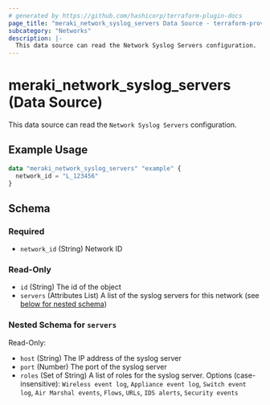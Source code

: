 ```yaml
---
# generated by https://github.com/hashicorp/terraform-plugin-docs
page_title: "meraki_network_syslog_servers Data Source - terraform-provider-meraki"
subcategory: "Networks"
description: |-
  This data source can read the Network Syslog Servers configuration.
---
```


# meraki_network_syslog_servers (Data Source)

This data source can read the `Network Syslog Servers` configuration.

## Example Usage

```terraform
data "meraki_network_syslog_servers" "example" {
  network_id = "L_123456"
}
```

<!-- schema generated by tfplugindocs -->
## Schema

### Required

- `network_id` (String) Network ID

### Read-Only

- `id` (String) The id of the object
- `servers` (Attributes List) A list of the syslog servers for this network (see [below for nested schema](#nestedatt--servers))

<a id="nestedatt--servers"></a>
### Nested Schema for `servers`

Read-Only:

- `host` (String) The IP address of the syslog server
- `port` (Number) The port of the syslog server
- `roles` (Set of String) A list of roles for the syslog server. Options (case-insensitive): `Wireless event log`, `Appliance event log`, `Switch event log`, `Air Marshal events`, `Flows`, `URLs`, `IDS alerts`, `Security events`

